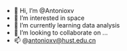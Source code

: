 - 👋 Hi, I’m @Antonioxv
- 👀 I’m interested in space
- 🌱 I’m currently learning data analysis
- 💞️ I’m looking to collaborate on ...
- 📫 @antonioxv@hust.edu.cn

<!---
Antonioxv/Antonioxv is a ✨ special ✨ repository because its `README.md` (this file) appears on your GitHub profile.
You can click the Preview link to take a look at your changes.
--->
